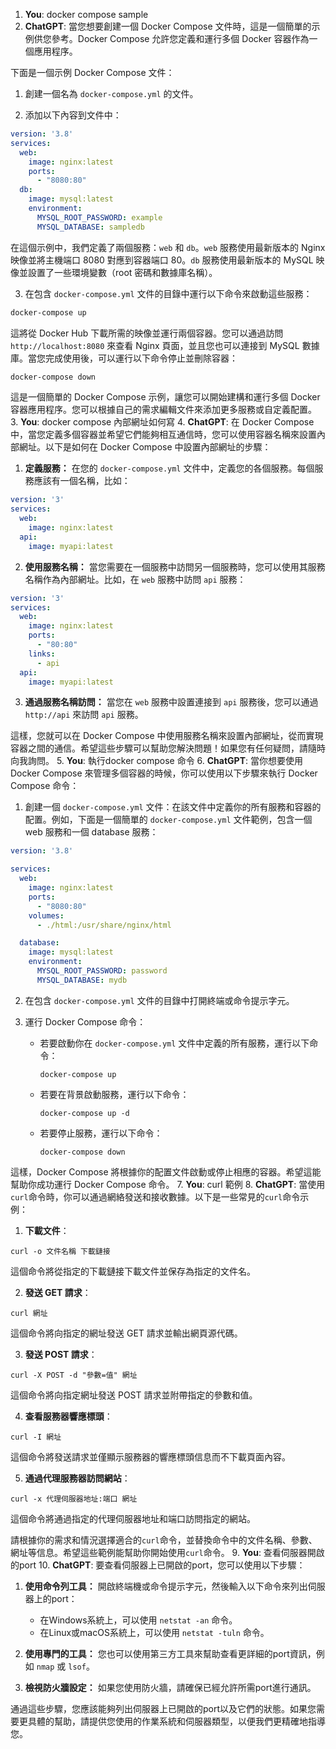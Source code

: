 1. **You**: docker compose sample
2. **ChatGPT**: 當您想要創建一個 Docker Compose 文件時，這是一個簡單的示例供您參考。Docker Compose 允許您定義和運行多個 Docker 容器作為一個應用程序。

下面是一個示例 Docker Compose 文件：

1. 創建一個名為 `docker-compose.yml` 的文件。

2. 添加以下內容到文件中：

```yaml
version: '3.8'
services:
  web:
    image: nginx:latest
    ports:
      - "8080:80"
  db:
    image: mysql:latest
    environment:
      MYSQL_ROOT_PASSWORD: example
      MYSQL_DATABASE: sampledb
```

在這個示例中，我們定義了兩個服務：`web` 和 `db`。`web` 服務使用最新版本的 Nginx 映像並將主機端口 8080 對應到容器端口 80。`db` 服務使用最新版本的 MySQL 映像並設置了一些環境變數（root 密碼和數據庫名稱）。

3. 在包含 `docker-compose.yml` 文件的目錄中運行以下命令來啟動這些服務：

```bash
docker-compose up
```

這將從 Docker Hub 下載所需的映像並運行兩個容器。您可以通過訪問 `http://localhost:8080` 來查看 Nginx 頁面，並且您也可以連接到 MySQL 數據庫。當您完成使用後，可以運行以下命令停止並刪除容器：

```bash
docker-compose down
```

這是一個簡單的 Docker Compose 示例，讓您可以開始建構和運行多個 Docker 容器應用程序。您可以根據自己的需求編輯文件來添加更多服務或自定義配置。
3. **You**: docker compose 內部網址如何寫
4. **ChatGPT**: 在 Docker Compose 中，當您定義多個容器並希望它們能夠相互通信時，您可以使用容器名稱來設置內部網址。以下是如何在 Docker Compose 中設置內部網址的步驟：

1. **定義服務：** 在您的 `docker-compose.yml` 文件中，定義您的各個服務。每個服務應該有一個名稱，比如：

```yaml
version: '3'
services:
  web:
    image: nginx:latest
  api:
    image: myapi:latest
```

2. **使用服務名稱：** 當您需要在一個服務中訪問另一個服務時，您可以使用其服務名稱作為內部網址。比如，在 `web` 服務中訪問 `api` 服務：

```yaml
version: '3'
services:
  web:
    image: nginx:latest
    ports:
      - "80:80"
    links:
      - api
  api:
    image: myapi:latest
```

3. **通過服務名稱訪問：** 當您在 `web` 服務中設置連接到 `api` 服務後，您可以通過 `http://api` 來訪問 `api` 服務。

這樣，您就可以在 Docker Compose 中使用服務名稱來設置內部網址，從而實現容器之間的通信。希望這些步驟可以幫助您解決問題！如果您有任何疑問，請隨時向我詢問。
5. **You**: 執行docker compose 命令
6. **ChatGPT**: 當你想要使用 Docker Compose 來管理多個容器的時候，你可以使用以下步驟來執行 Docker Compose 命令：

1. 創建一個 `docker-compose.yml` 文件：在該文件中定義你的所有服務和容器的配置。例如，下面是一個簡單的 `docker-compose.yml` 文件範例，包含一個 web 服務和一個 database 服務：

```yaml
version: '3.8'

services:
  web:
    image: nginx:latest
    ports:
      - "8080:80"
    volumes:
      - ./html:/usr/share/nginx/html

  database:
    image: mysql:latest
    environment:
      MYSQL_ROOT_PASSWORD: password
      MYSQL_DATABASE: mydb
```

2. 在包含 `docker-compose.yml` 文件的目錄中打開終端或命令提示字元。

3. 運行 Docker Compose 命令：
   
   - 若要啟動你在 `docker-compose.yml` 文件中定義的所有服務，運行以下命令：
   
     ```
     docker-compose up
     ```
   
   - 若要在背景啟動服務，運行以下命令：
   
     ```
     docker-compose up -d
     ```

   - 若要停止服務，運行以下命令：
   
     ```
     docker-compose down
     ```

這樣，Docker Compose 將根據你的配置文件啟動或停止相應的容器。希望這能幫助你成功運行 Docker Compose 命令。
7. **You**: curl 範例
8. **ChatGPT**: 當使用`curl`命令時，你可以通過網絡發送和接收數據。以下是一些常見的`curl`命令示例：

1. **下載文件**：

```
curl -o 文件名稱 下載鏈接
```

這個命令將從指定的下載鏈接下載文件並保存為指定的文件名。

2. **發送 GET 請求**：

```
curl 網址
```

這個命令將向指定的網址發送 GET 請求並輸出網頁源代碼。

3. **發送 POST 請求**：

```
curl -X POST -d "參數=值" 網址
```

這個命令將向指定網址發送 POST 請求並附帶指定的參數和值。

4. **查看服務器響應標頭**：

```
curl -I 網址
```

這個命令將發送請求並僅顯示服務器的響應標頭信息而不下載頁面內容。

5. **通過代理服務器訪問網站**：

```
curl -x 代理伺服器地址:端口 網址
```

這個命令將通過指定的代理伺服器地址和端口訪問指定的網站。

請根據你的需求和情況選擇適合的`curl`命令，並替換命令中的文件名稱、參數、網址等信息。希望這些範例能幫助你開始使用`curl`命令。
9. **You**: 查看伺服器開啟的port
10. **ChatGPT**: 要查看伺服器上已開啟的port，您可以使用以下步驟：

1. **使用命令列工具：** 開啟終端機或命令提示字元，然後輸入以下命令來列出伺服器上的port：
   
   - 在Windows系統上，可以使用 `netstat -an` 命令。
   - 在Linux或macOS系統上，可以使用 `netstat -tuln` 命令。

2. **使用專門的工具：** 您也可以使用第三方工具來幫助查看更詳細的port資訊，例如 `nmap` 或 `lsof`。

3. **檢視防火牆設定：** 如果您使用防火牆，請確保已經允許所需port進行通訊。

通過這些步驟，您應該能夠列出伺服器上已開啟的port以及它們的狀態。如果您需要更具體的幫助，請提供您使用的作業系統和伺服器類型，以便我們更精確地指導您。